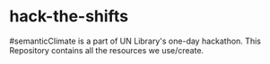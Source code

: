 # hack-the-shifts
#semanticClimate is a part of UN Library's one-day hackathon. This Repository contains all the resources we use/create.
